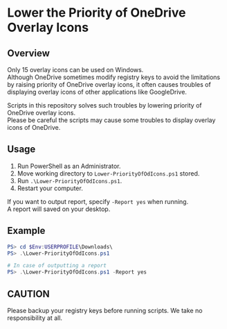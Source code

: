 # Lower the Priority of OneDrive Overlay Icons

## Overview
Only 15 overlay icons can be used on Windows.  
Although OneDrive sometimes modify registry keys to avoid the limitations by raising priority of OneDrive overlay icons, it often causes troubles of displaying overlay icons of other applications like GoogleDrive.

Scripts in this repository solves such troubles by lowering priority of OneDrive overlay icons.  
Please be careful the scripts may cause some troubles to display overlay icons of OneDrive.

## Usage
1. Run PowerShell as an Administrator.
1. Move working directory to `Lower-PriorityOfOdIcons.ps1` stored.
1. Run `.\Lower-PriorityOfOdIcons.ps1`.
1. Restart your computer.

If you want to output report, specify `-Report yes` when running.  
A report will saved on your desktop.

## Example
```PowerShell
PS> cd $Env:USERPROFILE\Downloads\
PS> .\Lower-PriorityOfOdIcons.ps1

# In case of outputting a report
PS> .\Lower-PriorityOfOdIcons.ps1 -Report yes
```

## CAUTION
Please backup your registry keys before running scripts.  We take no responsibility at all.